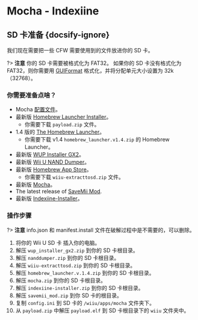 # Mocha - Indexiine

## SD 卡准备 {docsify-ignore}

我们现在需要把一些 CFW 需要使用到的文件放进你的 SD 卡。

?> **注意** 你的 SD 卡需要被格式化为 FAT32。 如果你的 SD 卡没有格式化为 FAT32，则你需要用 [GUIFormat](http://www.ridgecrop.demon.co.uk/index.htm?guiformat.htm) 格式化，并将分配单元大小设置为 32k（32768）。

### 你需要准备点啥？

- Mocha <a href="docs/files/config.ini" download>配置文件</a>。
- 最新版 [Homebrew Launcher Installer](https://github.com/wiiu-env/homebrew_launcher_installer/releases/latest)。
  - 你需要下载 `payload.zip` 文件。
- 1.4 版的 [The Homebrew Launcher](https://github.com/dimok789/homebrew_launcher/releases/tag/1.4)。
  - 你需要下载 v1.4 `homebrew_launcher.v1.4.zip` 的 Homebrew Launcher。
- 最新版 [WUP Installer GX2](http://wiiubru.com/appstore/zips/wup_installer_gx2.zip)。
- 最新版 [Wii U NAND Dumper](https://github.com/koolkdev/wiiu-nanddumper/releases/latest)。
- 最新版 [Homebrew App Store](https://github.com/vgmoose/hbas/releases/latest)。
  - 你需要下载 `wiiu-extracttosd.zip` 文件。
- 最新版 [Mocha](https://www.wiiubru.com/appstore/zips/mocha.zip)。
- The latest release of <a href="docs/files/SaveMii_Mod.zip" download>SaveMii Mod</a>.
- 最新版 [Indexiine-Installer](https://github.com/GaryOderNichts/indexiine-installer/releases/latest)。

### 操作步骤

?> **注意** info.json 和 manifest.install 文件在破解过程中是不需要的，可以删除。

1. 将你的 Wii U SD 卡 插入你的电脑。
1. 解压 `wup_installer_gx2.zip` 到你的 SD 卡根目录。
1. 解压 `nanddumper.zip` 到你的 SD 卡根目录。
1. 解压 `wiiu-extracttosd.zip` 到你的 SD 卡根目录。
1. 解压 `homebrew_launcher.v.1.4.zip` 到你的 SD 卡根目录。
1. 解压 `mocha.zip` 到你的 SD 卡根目录。
1. 解压 `indexiine-installer.zip` 到你的 SD 卡根目录。
1. 解压 `savemii_mod.zip` 到你 SD 卡的根目录。
1. 复制 `config.ini` 到 SD 卡的 `/wiiu/apps/mocha` 文件夹下。
1. 从 `payload.zip` 中解压 `payload.elf` 到 SD 卡根目录下的 `wiiu` 文件夹中。
